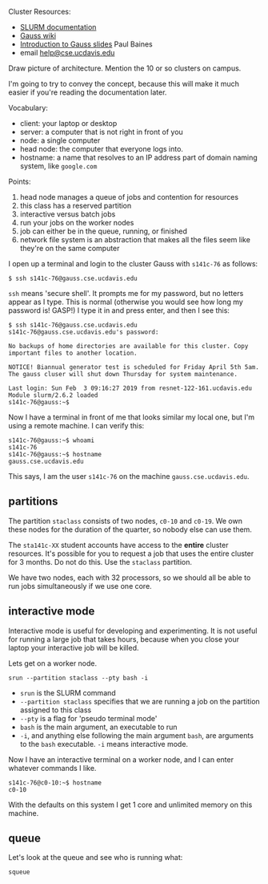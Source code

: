 Cluster Resources:

- [SLURM documentation](https://slurm.schedmd.com/)
- [Gauss wiki](https://wiki.cse.ucdavis.edu/support/systems/gauss)
- [Introduction to Gauss slides](https://wiki.cse.ucdavis.edu/_media/support/systems/intro_to_gauss_slides.pdf) Paul Baines
- email help@cse.ucdavis.edu

Draw picture of architecture.
Mention the 10 or so clusters on campus.

I'm going to try to convey the concept, because this will make it much easier if you're reading the documentation later.

Vocabulary:

- client: your laptop or desktop
- server: a computer that is not right in front of you
- node: a single computer
- head node: the computer that everyone logs into.
- hostname: a name that resolves to an IP address part of domain naming system, like `google.com`

Points:

1. head node manages a queue of jobs and contention for resources
2. this class has a reserved partition
3. interactive versus batch jobs
4. run your jobs on the worker nodes
5. job can either be in the queue, running, or finished
6. network file system is an abstraction that makes all the files seem like they're on the same computer


I open up a terminal and login to the cluster Gauss with `s141c-76` as follows:

```{bash}
$ ssh s141c-76@gauss.cse.ucdavis.edu
```

`ssh` means 'secure shell'.
It prompts me for my password, but no letters appear as I type.
This is normal (otherwise you would see how long my password is! GASP!)
I type it in and press enter, and then I see this:

```{bash}
$ ssh s141c-76@gauss.cse.ucdavis.edu
s141c-76@gauss.cse.ucdavis.edu's password:

No backups of home directories are available for this cluster. Copy important files to another location.

NOTICE! Biannual generator test is scheduled for Friday April 5th 5am. The gauss cluser will shut down Thursday for system maintenance.

Last login: Sun Feb  3 09:16:27 2019 from resnet-122-161.ucdavis.edu
Module slurm/2.6.2 loaded
s141c-76@gauss:~$
```

Now I have a terminal in front of me that looks similar my local one, but I'm using a remote machine.
I can verify this:

```{bash}
s141c-76@gauss:~$ whoami
s141c-76
s141c-76@gauss:~$ hostname
gauss.cse.ucdavis.edu
```

This says, I am the user `s141c-76` on the machine `gauss.cse.ucdavis.edu`.


## partitions

The partition `staclass` consists of two nodes, `c0-10` and `c0-19`.
We own these nodes for the duration of the quarter, so nobody else can use them.

The `sta141c-XX` student accounts have access to the __entire__ cluster resources.
It's possible for you to request a job that uses the entire cluster for 3 months.
Do not do this.
Use the `staclass` partition.

We have two nodes, each with 32 processors, so we should all be able to run jobs simultaneously if we use one core.

## interactive mode

Interactive mode is useful for developing and experimenting.
It is not useful for running a large job that takes hours, because when you close your laptop your interactive job will be killed.

Lets get on a worker node.

```{bash}
srun --partition staclass --pty bash -i
```

- `srun` is the SLURM command
- `--partition staclass` specifies that we are running a job on the partition assigned to this class
- `--pty` is a flag for 'pseudo terminal mode'
- `bash` is the main argument, an executable to run
- `-i`, and anything else following the main argument `bash`, are arguments to the `bash` executable. `-i` means interactive mode.

Now I have an interactive terminal on a worker node, and I can enter whatever commands I like.

```{bash}
s141c-76@c0-10:~$ hostname
c0-10
```

With the defaults on this system I get 1 core and unlimited memory on this machine.

## queue

Let's look at the queue and see who is running what:

```{bash}
squeue
```


